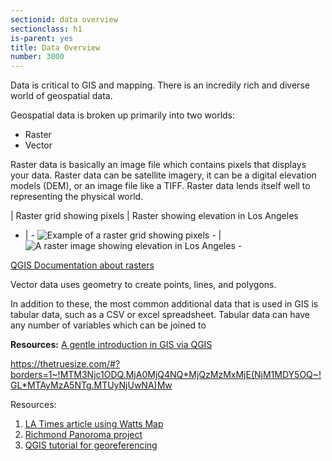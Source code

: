 ```yaml
---
sectionid: data overview
sectionclass: h1
is-parent: yes
title: Data Overview
number: 3000
---
```


Data is critical to GIS and mapping. There is an incredily rich and diverse world of geospatial data.

Geospatial data is broken up primarily into two worlds:

- Raster
- Vector

Raster data is basically an image file which contains pixels that displays your data. Raster data can be satellite imagery, it can be a digital elevation models (DEM), or an image file like a TIFF. Raster data lends itself well to representing the physical world.  

  
 | 
Raster grid showing pixels | Raster showing elevation in Los Angeles
- | -
![Example of a raster grid showing pixels - ](https://raw.githubusercontent.com/vkcworkshops/introspatialmethods/gh-pages/img/rasterdata.png) | ![A raster image showing elevation in Los Angeles - ](https://raw.githubusercontent.com/vkcworkshops/introspatialmethods/gh-pages/img/rasterla.png)

[QGIS Documentation about rasters](https://docs.qgis.org/2.8/en/docs/gentle_gis_introduction/raster_data.html)


Vector data uses geometry to create points, lines, and polygons. 



In addition to these, the most common additional data that is used in GIS is tabular data, such as a CSV or excel spreadsheet. Tabular data can have any number of variables which can be joined to 




**Resources:**
[A gentle introduction in GIS via QGIS](https://docs.qgis.org/3.4/en/docs/gentle_gis_introduction/index.html)


https://thetruesize.com/#?borders=1~!MTM3Njc1ODQ.MjA0MjQ4NQ*MjQzMzMxMjE(NjM1MDY5OQ~!GL*MTAyMzA5NTg.MTUyNjUwNA)Mw

Resources:
1. [LA Times article using Watts Map](http://graphics.latimes.com/watts-riots-1965-map/)
2. [Richmond Panoroma project](https://dsl.richmond.edu/panorama/redlining/#loc=9/34.0050/-118.1565&opacity=0.8&city=los-angeles-ca)
3. [QGIS tutorial for georeferencing](https://docs.qgis.org/2.18/en/docs/training_manual/forestry/map_georeferencing.html)

